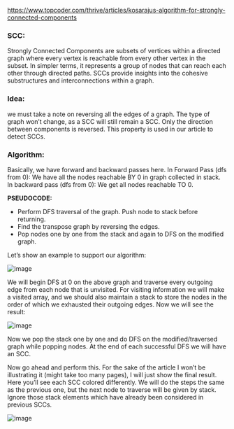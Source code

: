 https://www.topcoder.com/thrive/articles/kosarajus-algorithm-for-strongly-connected-components
### SCC:
Strongly Connected Components are subsets of vertices within a directed graph where every vertex is reachable from every other vertex in the subset. In simpler terms, it represents a group of nodes that can reach each other through directed paths. SCCs provide insights into the cohesive substructures and interconnections within a graph.

### Idea:
we must take a note on reversing all the edges of a graph. The type of graph won’t change, as a SCC will still remain a SCC.  Only the direction between components is reversed. This property is used in our article to detect SCCs.

### Algorithm:
Basically, we have forward and backward passes here.
In Forward Pass (dfs from 0):  We have all the nodes reachable BY 0 in graph collected in stack.
In backward pass (dfs from 0): We get all nodes reachable TO 0.

**PSEUDOCODE:**
- Perform DFS traversal of the graph. Push node to stack before returning.
- Find the transpose graph by reversing the edges.
- Pop nodes one by one from the stack and again to DFS on the modified graph.

Let’s show an example to support our algorithm:

![image](https://images.contentful.com/piwi0eufbb2g/6oUnkJaqwSOwrkEAbLAho3/d4aa587a030f9e870abc88e993cc0e2a/image.png)

We will begin DFS at 0 on the above graph and traverse every outgoing edge from each node that is unvisited. For visiting information we will make a visited array, and we should also maintain a stack to store the nodes in the order of which we exhausted their outgoing edges. Now we will see the result:

![image](https://images.contentful.com/piwi0eufbb2g/3ClZTtAmFjkwFR2jFmkUiv/56e7fa90f1eef283e2cc9e7eb4e1e3bc/image.png)

Now we pop the stack one by one and do DFS on the modified/traversed graph while popping nodes. At the end of each successful DFS we will have an SCC.

Now go ahead and perform this. For the sake of the article I won’t be illustrating it (might take too many pages), I will just show the final result. Here you’ll see each SCC colored differently. We will do the steps the same as the previous one, but the next node to traverse will be given by stack. Ignore those stack elements which have already been considered in previous SCCs.

![image](https://images.contentful.com/piwi0eufbb2g/1TE2fX2imobJziKfSHRdF8/83f5a74f7bccfee976af2e635844226d/image.png)


